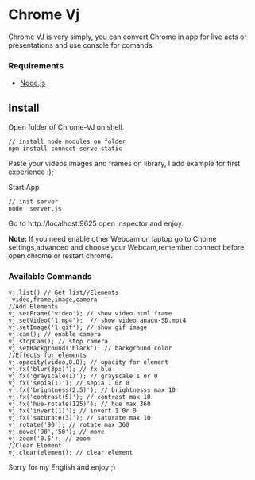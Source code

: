 # Chrome Vj

Chrome VJ is very simply, you can convert Chrome in  app for live acts or presentations and use console  for comands.

### Requirements

  - [Node.js](https://nodejs.org)

## Install

Open folder of Chrome-VJ on  shell.


    // install node modules on folder
    npm install connect serve-static



Paste your videos,images and frames on library, I add example for first experience :);


Start App


    // init server
    node  server.js



Go to  http://localhost:9625 open inspector and enjoy.

**Note:**  If you need enable other Webcam on laptop go to  Chome settings,advanced  and choose your Webcam,remember connect before open chrome or restart chrome.





### Available Commands


    vj.list() // Get list//Elements
     video,frame,image,camera
    //Add Elements
    vj.setFrame('video'); // show video.html frame
    vj.setVideo('1.mp4');  // show video anauu-SD.mpt4
    vj.setImage('1.gif'); // show gif image
    vj.cam(); // enable camera
    vj.stopCam(); // stop camera
    vj.setBackground('black'); // background color
    //Effects for elements
    vj.opacity(video,0.8); // opacity for element
    vj.fx('blur(3px)'); // fx blu
    vj.fx('grayscale(1)'); // grayscale 1 or 0
    vj.fx('sepia(1)'); // sepia 1 0r 0
    vj.fx('brightness(2.5)'); // brightnesss max 10
    vj.fx('contrast(5)'); // contrast max 10
    vj.fx('hue-rotate(125)'); // hue max 360
    vj.fx('invert(1)'); // invert 1 0r 0
    vj.fx('saturate(3)'); // saturate max 10
    vj.rotate('90'); // rotate max 360
    vj.move('90','50'); // move
    vj.zoom('0.5'); // zoom
    //Clear Element
    vj.clear(element); // clear element


Sorry for my English and enjoy ;)
